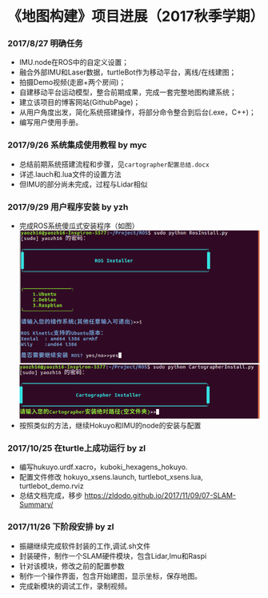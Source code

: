 # 《地图构建》项目进展（2017秋季学期）

### **2017/8/27  明确任务**
- IMU.node在ROS中的自定义设置；
- 融合外部IMU和Laser数据，turtleBot作为移动平台，离线/在线建图；
- 拍摄Demo视频(走廊+两个房间)；
- 自建移动平台运动模型，整合前期成果，完成一套完整地图构建系统；
- 建立该项目的博客网站(GithubPage)；
- 从用户角度出发，简化系统搭建操作，将部分命令整合到后台(.exe，C++)；
- 编写用户使用手册。

### **2017/9/26 系统集成使用教程 by myc**
- 总结前期系统搭建流程和步骤，见`cartographer配置总结.docx`
- 详述.lauch和.lua文件的设置方法
- 但IMU的部分尚未完成，过程与Lidar相似

### **2017/9/29 用户程序安装  by yzh** 
- 完成ROS系统傻瓜式安装程序（如图）
![](img/1.png)
![](img/2.png)
- 按照类似的方法，继续Hokuyo和IMU的node的安装与配置

### **2017/10/25 在turtle上成功运行 by zl**
- 编写hukuyo.urdf.xacro，kuboki_hexagens_hokuyo.
- 配置文件修改 hokuyo_xsens.launch, turtlebot_xsens.lua, turtlebot_demo.rviz
- 总结文档完成，移步 https://zldodo.github.io/2017/11/09/07-SLAM-Summary/

### **2017/11/26 下阶段安排 by zl**
- 振翮继续完成软件封装的工作,调试.sh文件
- 封装硬件，制作一个SLAM硬件模块，包含Lidar,Imu和Raspi
- 针对该模块，修改之前的配置参数
- 制作一个操作界面，包含开始建图，显示坐标，保存地图。
- 完成新模块的调试工作，录制视频。
